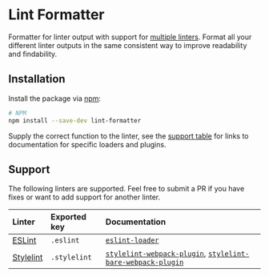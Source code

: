 # Lint Formatter
Formatter for linter output with support for [multiple linters](#support). Format all your different linter outputs in the same consistent way to improve readability and findability.

## Installation
Install the package via [npm][npm]:

```bash
# NPM
npm install --save-dev lint-formatter
```

Supply the correct function to the linter, see the [support table](#support) for links to documentation for specific loaders and plugins.

## Support <a name="support"></a>
The following linters are supported. Feel free to submit a PR if you have fixes or want to add support for another linter.

Linter                 | Exported key | Documentation
:--------------------- | :----------- | :-------------------
[ESLint](eslint)       | `.eslint`    | [`eslint-loader`][formatter-eslint-loader]
[Stylelint](stylelint) | `.stylelint` | [`stylelint-webpack-plugin`][formatter-stylelint-webpack-plugin], [`stylelint-bare-webpack-plugin`][formatter-stylelint-bare-webpack-plugin]


[npm]: http://npmjs.com/
[eslint]: http://eslint.org/
[stylelint]: https://stylelint.io/

[formatter-eslint-loader]: https://github.com/MoOx/eslint-loader#formatter-default-eslint-stylish-formatter
[formatter-stylelint-webpack-plugin]: https://github.com/JaKXz/stylelint-webpack-plugin#options
[formatter-stylelint-bare-webpack-plugin]: https://github.com/freshheads/stylelint-bare-webpack-plugin#options
